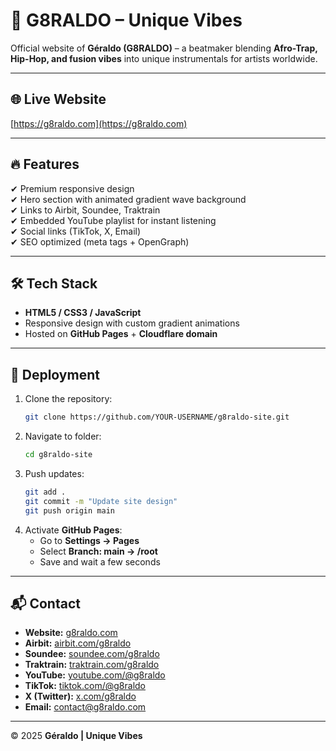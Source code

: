# 🎵 G8RALDO – Unique Vibes

Official website of **Géraldo (G8RALDO)** – a beatmaker blending **Afro-Trap, Hip-Hop, and fusion vibes** into unique instrumentals for artists worldwide.

---

## 🌐 Live Website
[https://g8raldo.com](https://g8raldo.com)

---

## 🔥 Features
✔ Premium responsive design  
✔ Hero section with animated gradient wave background  
✔ Links to Airbit, Soundee, Traktrain  
✔ Embedded YouTube playlist for instant listening  
✔ Social links (TikTok, X, Email)  
✔ SEO optimized (meta tags + OpenGraph)  

---

## 🛠️ Tech Stack
- **HTML5 / CSS3 / JavaScript**
- Responsive design with custom gradient animations
- Hosted on **GitHub Pages** + **Cloudflare domain**

---

## 🚀 Deployment
1. Clone the repository:
   ```bash
   git clone https://github.com/YOUR-USERNAME/g8raldo-site.git
   ```
2. Navigate to folder:
   ```bash
   cd g8raldo-site
   ```
3. Push updates:
   ```bash
   git add .
   git commit -m "Update site design"
   git push origin main
   ```
4. Activate **GitHub Pages**:
   - Go to **Settings → Pages**
   - Select **Branch: main → /root**
   - Save and wait a few seconds

---

## 📬 Contact
- **Website:** [g8raldo.com](https://g8raldo.com)
- **Airbit:** [airbit.com/g8raldo](https://airbit.com/g8raldo)
- **Soundee:** [soundee.com/g8raldo](https://soundee.com/g8raldo)
- **Traktrain:** [traktrain.com/g8raldo](https://traktrain.com/g8raldo)
- **YouTube:** [youtube.com/@g8raldo](https://www.youtube.com/@gxrxldo)
- **TikTok:** [tiktok.com/@g8raldo](https://www.tiktok.com/@g8raldo)
- **X (Twitter):** [x.com/g8raldo](https://x.com/g8raldo)
- **Email:** contact@g8raldo.com

---

© 2025 **Géraldo | Unique Vibes**
